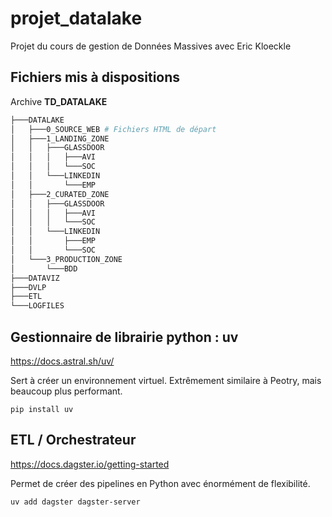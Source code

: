 # projet_datalake
Projet du cours de gestion de Données Massives avec Eric Kloeckle

## Fichiers mis à dispositions

Archive **TD_DATALAKE**

```bash
├───DATALAKE
│   ├───0_SOURCE_WEB # Fichiers HTML de départ
│   ├───1_LANDING_ZONE
│   │   ├───GLASSDOOR
│   │   │   ├───AVI
│   │   │   └───SOC
│   │   └───LINKEDIN
│   │       └───EMP
│   ├───2_CURATED_ZONE
│   │   ├───GLASSDOOR
│   │   │   ├───AVI
│   │   │   └───SOC
│   │   └───LINKEDIN
│   │       ├───EMP
│   │       └───SOC
│   └───3_PRODUCTION_ZONE
│       └───BDD
├───DATAVIZ
├───DVLP
├───ETL
└───LOGFILES
```



 ## Gestionnaire de librairie python : uv
 https://docs.astral.sh/uv/

 Sert à créer un environnement virtuel.
 Extrêmement similaire à Peotry, mais beaucoup plus performant.

```
pip install uv
```

## ETL / Orchestrateur
https://docs.dagster.io/getting-started

Permet de créer des pipelines en Python avec énormément de flexibilité.

```
uv add dagster dagster-server
```

